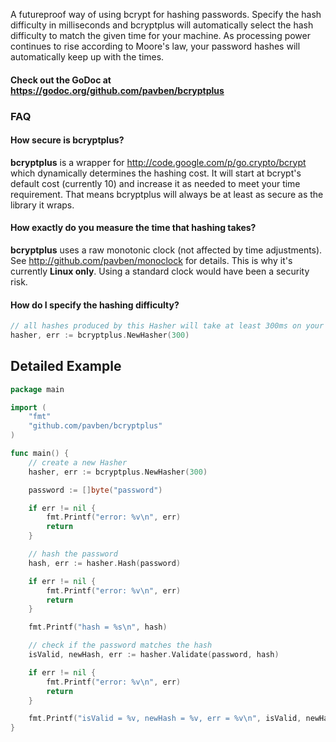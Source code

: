 A futureproof way of using bcrypt for hashing passwords. Specify the hash difficulty in milliseconds and bcryptplus will automatically select the hash difficulty to match the given time for your machine. As processing power continues to rise according to Moore's law, your password hashes will automatically keep up with the times.

#### Check out the GoDoc at https://godoc.org/github.com/pavben/bcryptplus

### FAQ

#### How secure is bcryptplus?

**bcryptplus** is a wrapper for http://code.google.com/p/go.crypto/bcrypt which dynamically determines the hashing cost. It will start at bcrypt's default cost (currently 10) and increase it as needed to meet your time requirement. That means bcryptplus will always be at least as secure as the library it wraps.

#### How exactly do you measure the time that hashing takes?

**bcryptplus** uses a raw monotonic clock (not affected by time adjustments). See http://github.com/pavben/monoclock for details. This is why it's currently **Linux only**. Using a standard clock would have been a security risk.

#### How do I specify the hashing difficulty?

```go
// all hashes produced by this Hasher will take at least 300ms on your machine
hasher, err := bcryptplus.NewHasher(300)
```

## Detailed Example

```go
package main

import (
	"fmt"
	"github.com/pavben/bcryptplus"
)

func main() {
	// create a new Hasher
	hasher, err := bcryptplus.NewHasher(300)

	password := []byte("password")

	if err != nil {
		fmt.Printf("error: %v\n", err)
		return
	}

	// hash the password
	hash, err := hasher.Hash(password)

	if err != nil {
		fmt.Printf("error: %v\n", err)
		return
	}

	fmt.Printf("hash = %s\n", hash)

	// check if the password matches the hash
	isValid, newHash, err := hasher.Validate(password, hash)

	if err != nil {
		fmt.Printf("error: %v\n", err)
		return
	}

	fmt.Printf("isValid = %v, newHash = %v, err = %v\n", isValid, newHash, err)
}
```
